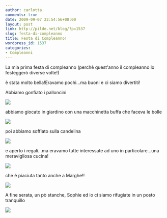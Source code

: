 ```yaml
---
author: carlotta
comments: true
date: 2009-09-07 22:54:56+00:00
layout: post
link: http://pilde.net/blog/?p=1537
slug: festa-di-compleanno
title: Festa di Compleanno!
wordpress_id: 1537
categories:
- Compleanni
---
```


La mia prima festa di compleanno (perchè quest'anno il compleanno lo festeggerò diverse volte!)


 è stata molto bella!Eravamo pochi...ma buoni e ci siamo divertiti!

Abbiamo gonfiato i palloncini

![]({{baseurl}}/uploads/2009/09/palloncini.jpg)




abbiamo giocato in giardino con una macchinetta buffa che faceva le bolle

![]({{baseurl}}/uploads/2009/09/bolle.jpg)




poi abbiamo soffiato sulla candelina

![]({{baseurl}}/uploads/2009/09/soffio.jpg)




e aperto i regali...ma eravamo tutte interessate ad uno in particolare...una meravigliosa cucina!

![]({{baseurl}}/uploads/2009/09/regalo.jpg)




che è piaciuta tanto anche a Marghe!!

![]({{baseurl}}/uploads/2009/09/cucina.jpg)




A fine serata, un pò stanche, Sophie ed io ci siamo rifugiate in un posto tranquillo

![]({{baseurl}}/uploads/2009/09/scatolone.jpg)



